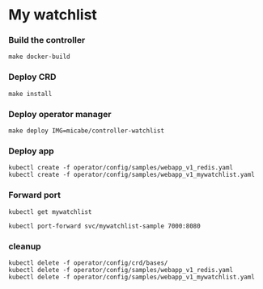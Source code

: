 # My watchlist

### Build the controller

```
make docker-build
```

### Deploy CRD

```
make install
```

### Deploy operator manager

```
make deploy IMG=micabe/controller-watchlist
```

### Deploy app

```
kubectl create -f operator/config/samples/webapp_v1_redis.yaml
kubectl create -f operator/config/samples/webapp_v1_mywatchlist.yaml
```

### Forward port

```
kubectl get mywatchlist

kubectl port-forward svc/mywatchlist-sample 7000:8080
```

### cleanup

```
kubectl delete -f operator/config/crd/bases/
kubectl delete -f operator/config/samples/webapp_v1_redis.yaml
kubectl delete -f operator/config/samples/webapp_v1_mywatchlist.yaml
```
